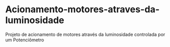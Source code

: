 # Acionamento-motores-atraves-da-luminosidade
Projeto de acionamento de motores através da luminosidade controlada por um Potenciômetro

